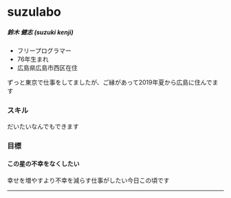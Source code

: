 # suzulabo

##### 鈴木 健志 (suzuki kenji)

* フリープログラマー
* 76年生まれ
* 広島県広島市西区在住

ずっと東京で仕事をしてましたが、ご縁があって2019年夏から広島に住んでます  

### スキル

だいたいなんでもできます

### 目標

#### この星の不幸をなくしたい

幸せを増やすより不幸を減らす仕事がしたい今日この頃です

---

<div class="contact">
<a href="https://github.com/suzulabo"><ion-icon name="logo-github"></ion-icon></a>
<a href="mailto:kenji.suzuki@suzulabo.net"><ion-icon name="mail"></ion-icon></a>
</div>
